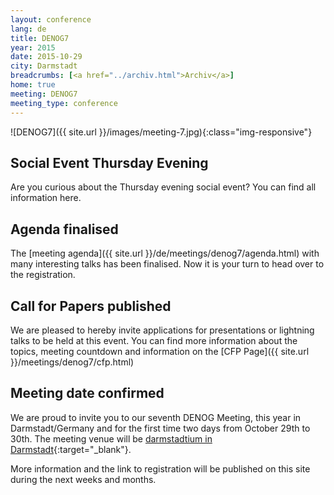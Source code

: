 ```yaml
---
layout: conference
lang: de
title: DENOG7
year: 2015
date: 2015-10-29
city: Darmstadt
breadcrumbs: [<a href="../archiv.html">Archiv</a>]
home: true
meeting: DENOG7
meeting_type: conference
---
```

![DENOG7]({{ site.url }}/images/meeting-7.jpg){:class="img-responsive"}

## Social Event Thursday Evening

Are you curious about the Thursday evening social event? You can find all information here.

## Agenda finalised

The [meeting agenda]({{ site.url }}/de/meetings/denog7/agenda.html) with many interesting talks has been finalised. Now it is your turn to head over to the registration.

## Call for Papers published

We are pleased to hereby invite applications for presentations or lightning talks to be held at this event.
You can find more information about the topics, meeting countdown and information on the [CFP Page]({{ site.url }}/meetings/denog7/cfp.html)

## Meeting date confirmed

We are proud to invite you to our seventh DENOG Meeting, this year in Darmstadt/Germany and for the first time two days from October 29th to 30th. The meeting venue will be [darmstadtium in Darmstadt](http://www.darmstadtium.de/index.cfm/sp_id/2/){:target="_blank"}.

More information and the link to registration will be published on this site during the next weeks and months.

